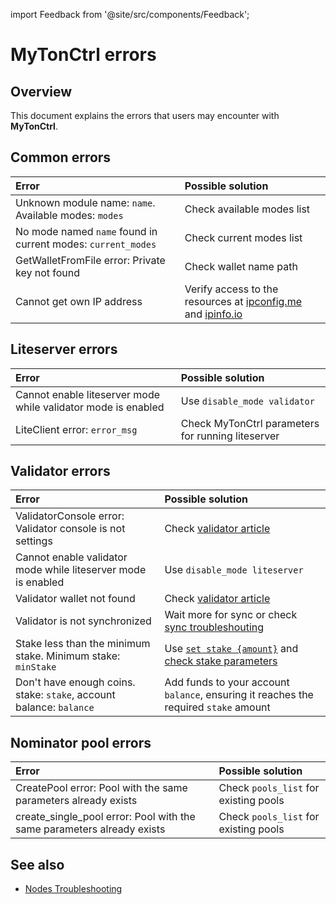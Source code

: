 import Feedback from '@site/src/components/Feedback';

# MyTonCtrl errors

## Overview

This document explains the errors that users may encounter with **MyTonCtrl**.

## Common errors

| Error                                                                                                 | Possible solution                                                                                                                             |
| :---------------------------------------------------------------------------------------------------- | :-------------------------------------------------------------------------------------------------------------------------------------------- |
| Unknown module name: `name`. Available modes: `modes` | Check available modes list                                                                                                                    |
| No mode named `name` found in current modes: `current_modes`                          | Check current modes list                                                                                                                      |
| GetWalletFromFile error: Private key not found                                        | Check wallet name path                                                                                                                        |
| Cannot get own IP address                                                                             | Verify access to the resources at [ipconfig.me](https://ifconfig.me/ip) and [ipinfo.io](https://ipinfo.io/ip) |

## Liteserver errors

| Error                                                         | Possible solution                                 |
| :------------------------------------------------------------ | :------------------------------------------------ |
| Cannot enable liteserver mode while validator mode is enabled | Use `disable_mode validator`                      |
| LiteClient error: `error_msg`                 | Check MyTonCtrl parameters for running liteserver |

## Validator errors

| Error                                                                                                               | Possible solution                                                                                                                                                                                     |
| :------------------------------------------------------------------------------------------------------------------ | :---------------------------------------------------------------------------------------------------------------------------------------------------------------------------------------------------- |
| ValidatorConsole error: Validator console is not settings                                           | Check [validator article](/v3/guidelines/nodes/nodes-troubleshooting#validator-console-is-not-settings)                                                                                               |
| Cannot enable validator mode while liteserver mode is enabled                                                       | Use `disable_mode liteserver`                                                                                                                                                                         |
| Validator wallet not found                                                                                          | Check [validator article](/v3/guidelines/nodes/running-nodes/validator-node#view-the-list-of-wallets)                                                                                                 |
| Validator is not synchronized                                                                                       | Wait more for sync or check [sync troubleshouting](/v3/guidelines/nodes/nodes-troubleshooting#about-no-progress-in-node-synchronization-within-3-hours)                                               |
| Stake less than the minimum stake. Minimum stake: `minStake`                        | Use [`set stake {amount}`](/v3/guidelines/nodes/running-nodes/validator-node#your-validator-is-now-ready) and [check stake parameters](/v3/documentation/network/configs/blockchain-configs#param-17) |
| Don't have enough coins. stake: `stake`, account balance: `balance` | Add funds to your account `balance`, ensuring it reaches the required `stake` amount                                                                                                                  |

## Nominator pool errors

| Error                                                                                                                            | Possible solution                     |
| :------------------------------------------------------------------------------------------------------------------------------- | :------------------------------------ |
| CreatePool error: Pool with the same parameters already exists                                                   | Check `pools_list` for existing pools |
| create_single_pool error: Pool with the same parameters already exists | Check `pools_list` for existing pools |

## See also

- [Nodes Troubleshooting](/v3/guidelines/nodes/nodes-troubleshooting)
  <Feedback />

